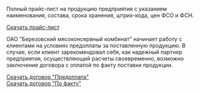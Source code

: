 ﻿Полный прайс-лист на продукцию предприятия с указанием наименования, состава, срока хранения,
штрих-кода, цен ФСО и ФСН.

[Скачать прайс-лист](http://meat.by/bmkk/new/data/downloads/price.zip)  

ОАО "Березовский мясоконсервный комбинат" начинает работу с клиентами на условиях предоплаты за поставленную продукцию. В случае, если клиент зарекомендовал себя, как надежный партнер предприятия, осуществляющий расчеты своевременно, возможно заключение договора с оплатой по факту поставки продукции.

[Скачать договор "Предоплата"](http://meat.by/bmkk/new/data/downloads/dog_pred.zip)  
[Скачать договор "По факту"](http://meat.by/bmkk/new/data/downloads/dog_fakt.zip)

